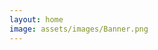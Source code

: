 ```yaml
---
layout: home
image: assets/images/Banner.png
---
```


<style>
.intro-title{
    display: none;
}
</style>
